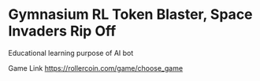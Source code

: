 # Gymnasium RL Token Blaster, Space Invaders Rip Off

Educational learning purpose of AI bot

Game Link https://rollercoin.com/game/choose_game
